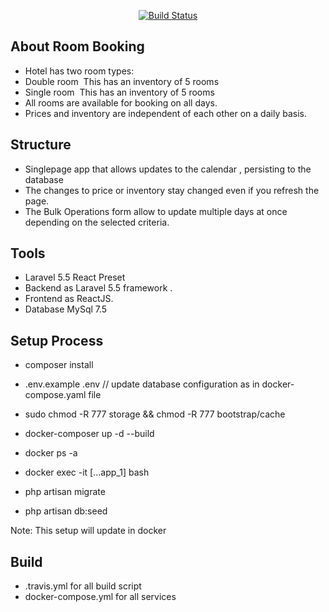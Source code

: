 <p align="center">
<a href="https://travis-ci.org/suraz37/room-booking">
<img src="https://travis-ci.org/suraz37/room-booking.svg?branch=master" alt="Build Status"></a>
</p>

## About Room Booking

- Hotel has two room types:  
- Double room ­ This has an inventory of 5 rooms 
- Single room ­ This has an inventory of 5 rooms 
- All rooms are available for booking on all days. 
- Prices and inventory are independent of each other on a daily basis. 

## Structure

- Single­page app that allows updates to the​  calendar​ , persisting to the database 
- The changes to price or inventory stay changed even if you refresh the page. 
- The Bulk Operations form allow to update multiple days at once depending on the selected criteria. 

## Tools

- Laravel 5.5 React Preset
- Backend as Laravel 5.5 framework .
- Frontend as ReactJS.
- Database MySql 7.5

## Setup Process

- composer install
- .env.example .env  // update database configuration as in docker-compose.yaml file
- sudo chmod -R 777 storage && chmod -R 777 bootstrap/cache

- docker-composer up -d --build
- docker ps -a
- docker exec -it [...app_1] bash
- php artisan migrate
- php artisan db:seed

Note: This setup will update in docker

## Build

- .travis.yml for all build script
- docker-compose.yml for all services
